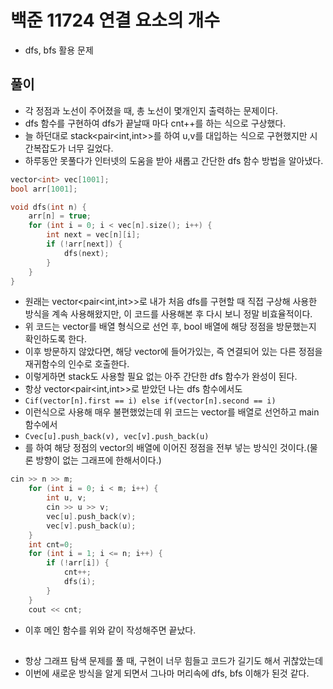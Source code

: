 # 백준 11724 연결 요소의 개수
- dfs, bfs 활용 문제

## 풀이
- 각 정점과 노선이 주어졌을 때, 총 노선이 몇개인지 출력하는 문제이다.
- dfs 함수를 구현하여 dfs가 끝날때 마다 cnt++를 하는 식으로 구상했다.
- 늘 하던대로 stack<pair<int,int>>를 하여 u,v를 대입하는 식으로 구현했지만 시간복잡도가 너무 길었다.
- 하루동안 못풀다가 인터넷의 도움을 받아 새롭고 간단한 dfs 함수 방법을 알아냈다.

```C
vector<int> vec[1001];
bool arr[1001];

void dfs(int n) {
	arr[n] = true;
	for (int i = 0; i < vec[n].size(); i++) {
		int next = vec[n][i];
		if (!arr[next]) {
			dfs(next);
		}
	}
}
```

- 원래는 vector<pair<int,int>>로 내가 처음 dfs를 구현할 때 직접 구상해 사용한 방식을 계속 사용해왔지만, 이 코드를 사용해본 후 다시 보니 정말 비효율적이다.
- 위 코드는 vector를 배열 형식으로 선언 후, bool 배열에 해당 정점을 방문했는지 확인하도록 한다.
- 이후 방문하지 않았다면, 해당 vector에 들어가있는, 즉 연결되어 있는 다른 정점을 재귀함수의 인수로 호출한다.
- 이렇게하면 stack도 사용할 필요 없는 아주 간단한 dfs 함수가 완성이 된다.
- 항상 vector<pair<int,int>>로 받았던 나는 dfs 함수에서도 
- ```Cif(vector[n].first == i) else if(vector[n].second == i)```
- 이런식으로 사용해 매우 불편했었는데 위 코드는 vector를 배열로 선언하고 main 함수에서
- ```Cvec[u].push_back(v), vec[v].push_back(u)```
- 를 하여 해당 정점의 vector의 배열에 이어진 정점을 전부 넣는 방식인 것이다.(물론 방향이 없는 그래프에 한해서이다.)

```C
cin >> n >> m;
	for (int i = 0; i < m; i++) {
		int u, v;
		cin >> u >> v;
		vec[u].push_back(v);
		vec[v].push_back(u);
	}
	int cnt=0;
	for (int i = 1; i <= n; i++) {
		if (!arr[i]) {
			cnt++;
			dfs(i);
		}
	}
	cout << cnt;
```

- 이후 메인 함수를 위와 같이 작성해주면 끝났다.

##
- 항상 그래프 탐색 문제를 풀 때, 구현이 너무 힘들고 코드가 길기도 해서 귀찮았는데
- 이번에 새로운 방식을 알게 되면서 그나마 머리속에 dfs, bfs 이해가 된것 같다.
